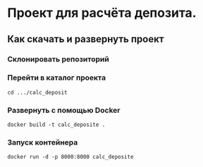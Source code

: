 # Проект для расчёта депозита.

## Как скачать и развернуть проект
### Склонировать репозиторий
### Перейти в каталог проекта
```
cd .../calc_deposit
```
### Развернуть с помощью Docker
```
docker build -t calc_deposite .
```
### Запуск контейнера
```
docker run -d -p 8000:8000 calc_deposite
```
